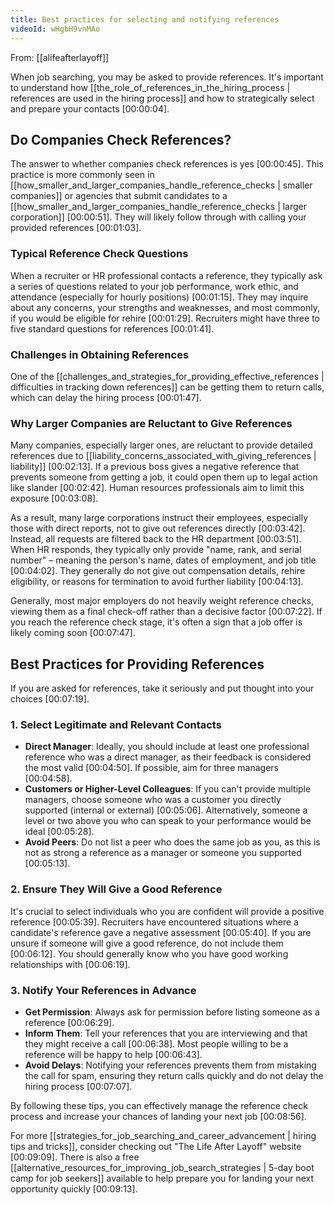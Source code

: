 ```yaml
---
title: Best practices for selecting and notifying references
videoId: wHgbH9vnMAo
---
```


From: [[alifeafterlayoff]] <br/> 

When job searching, you may be asked to provide references. It's important to understand how [[the_role_of_references_in_the_hiring_process | references are used in the hiring process]] and how to strategically select and prepare your contacts <a class="yt-timestamp" data-t="00:00:04">[00:00:04]</a>.

## Do Companies Check References?

The answer to whether companies check references is yes <a class="yt-timestamp" data-t="00:00:45">[00:00:45]</a>. This practice is more commonly seen in [[how_smaller_and_larger_companies_handle_reference_checks | smaller companies]] or agencies that submit candidates to a [[how_smaller_and_larger_companies_handle_reference_checks | larger corporation]] <a class="yt-timestamp" data-t="00:00:51">[00:00:51]</a>. They will likely follow through with calling your provided references <a class="yt-timestamp" data-t="00:01:03">[00:01:03]</a>.

### Typical Reference Check Questions

When a recruiter or HR professional contacts a reference, they typically ask a series of questions related to your job performance, work ethic, and attendance (especially for hourly positions) <a class="yt-timestamp" data-t="00:01:15">[00:01:15]</a>. They may inquire about any concerns, your strengths and weaknesses, and most commonly, if you would be eligible for rehire <a class="yt-timestamp" data-t="00:01:29">[00:01:29]</a>. Recruiters might have three to five standard questions for references <a class="yt-timestamp" data-t="00:01:41">[00:01:41]</a>.

### Challenges in Obtaining References

One of the [[challenges_and_strategies_for_providing_effective_references | difficulties in tracking down references]] can be getting them to return calls, which can delay the hiring process <a class="yt-timestamp" data-t="00:01:47">[00:01:47]</a>.

### Why Larger Companies are Reluctant to Give References

Many companies, especially larger ones, are reluctant to provide detailed references due to [[liability_concerns_associated_with_giving_references | liability]] <a class="yt-timestamp" data-t="00:02:13">[00:02:13]</a>. If a previous boss gives a negative reference that prevents someone from getting a job, it could open them up to legal action like slander <a class="yt-timestamp" data-t="00:02:42">[00:02:42]</a>. Human resources professionals aim to limit this exposure <a class="yt-timestamp" data-t="00:03:08">[00:03:08]</a>.

As a result, many large corporations instruct their employees, especially those with direct reports, not to give out references directly <a class="yt-timestamp" data-t="00:03:42">[00:03:42]</a>. Instead, all requests are filtered back to the HR department <a class="yt-timestamp" data-t="00:03:51">[00:03:51]</a>. When HR responds, they typically only provide "name, rank, and serial number" – meaning the person's name, dates of employment, and job title <a class="yt-timestamp" data-t="00:04:02">[00:04:02]</a>. They generally do not give out compensation details, rehire eligibility, or reasons for termination to avoid further liability <a class="yt-timestamp" data-t="00:04:13">[00:04:13]</a>.

Generally, most major employers do not heavily weight reference checks, viewing them as a final check-off rather than a decisive factor <a class="yt-timestamp" data-t="00:07:22">[00:07:22]</a>. If you reach the reference check stage, it's often a sign that a job offer is likely coming soon <a class="yt-timestamp" data-t="00:07:47">[00:07:47]</a>.

## Best Practices for Providing References

If you are asked for references, take it seriously and put thought into your choices <a class="yt-timestamp" data-t="00:07:19">[00:07:19]</a>.

### 1. Select Legitimate and Relevant Contacts

*   **Direct Manager**: Ideally, you should include at least one professional reference who was a direct manager, as their feedback is considered the most valid <a class="yt-timestamp" data-t="00:04:50">[00:04:50]</a>. If possible, aim for three managers <a class="yt-timestamp" data-t="00:04:58">[00:04:58]</a>.
*   **Customers or Higher-Level Colleagues**: If you can't provide multiple managers, choose someone who was a customer you directly supported (internal or external) <a class="yt-timestamp" data-t="00:05:06">[00:05:06]</a>. Alternatively, someone a level or two above you who can speak to your performance would be ideal <a class="yt-timestamp" data-t="00:05:28">[00:05:28]</a>.
*   **Avoid Peers**: Do not list a peer who does the same job as you, as this is not as strong a reference as a manager or someone you supported <a class="yt-timestamp" data-t="00:05:13">[00:05:13]</a>.

### 2. Ensure They Will Give a Good Reference

It's crucial to select individuals who you are confident will provide a positive reference <a class="yt-timestamp" data-t="00:05:39">[00:05:39]</a>. Recruiters have encountered situations where a candidate's reference gave a negative assessment <a class="yt-timestamp" data-t="00:05:40">[00:05:40]</a>. If you are unsure if someone will give a good reference, do not include them <a class="yt-timestamp" data-t="00:06:12">[00:06:12]</a>. You should generally know who you have good working relationships with <a class="yt-timestamp" data-t="00:06:19">[00:06:19]</a>.

### 3. Notify Your References in Advance

*   **Get Permission**: Always ask for permission before listing someone as a reference <a class="yt-timestamp" data-t="00:06:29">[00:06:29]</a>.
*   **Inform Them**: Tell your references that you are interviewing and that they might receive a call <a class="yt-timestamp" data-t="00:06:38">[00:06:38]</a>. Most people willing to be a reference will be happy to help <a class="yt-timestamp" data-t="00:06:43">[00:06:43]</a>.
*   **Avoid Delays**: Notifying your references prevents them from mistaking the call for spam, ensuring they return calls quickly and do not delay the hiring process <a class="yt-timestamp" data-t="00:07:07">[00:07:07]</a>.

By following these tips, you can effectively manage the reference check process and increase your chances of landing your next job <a class="yt-timestamp" data-t="00:08:56">[00:08:56]</a>.

For more [[strategies_for_job_searching_and_career_advancement | hiring tips and tricks]], consider checking out "The Life After Layoff" website <a class="yt-timestamp" data-t="00:09:09">[00:09:09]</a>. There is also a free [[alternative_resources_for_improving_job_search_strategies | 5-day boot camp for job seekers]] available to help prepare you for landing your next opportunity quickly <a class="yt-timestamp" data-t="00:09:13">[00:09:13]</a>.